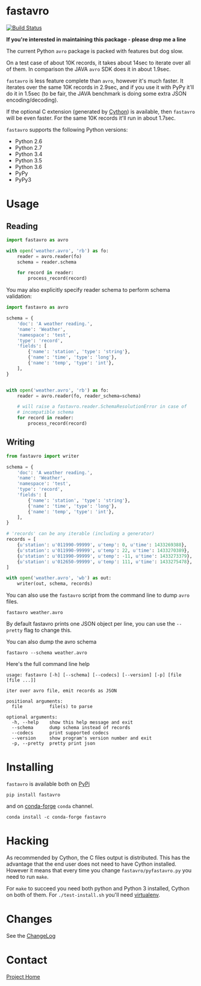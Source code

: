 fastavro
========
[![Build Status](https://travis-ci.org/tebeka/fastavro.svg?branch=master)](https://travis-ci.org/tebeka/fastavro)

**If you're interested in maintaining this package - please drop me a line**

The current Python `avro` package is packed with features but dog slow.

On a test case of about 10K records, it takes about 14sec to iterate over all of
them. In comparison the JAVA `avro` SDK does it in about 1.9sec.

`fastavro` is less feature complete than `avro`, however it's much faster. It
iterates over the same 10K records in 2.9sec, and if you use it with PyPy it'll
do it in 1.5sec (to be fair, the JAVA benchmark is doing some extra JSON
encoding/decoding).

If the optional C extension (generated by [Cython][cython]) is available, then
`fastavro` will be even faster. For the same 10K records it'll run in about
1.7sec.

`fastavro` supports the following Python versions:

* Python 2.6
* Python 2.7
* Python 3.4
* Python 3.5
* Python 3.6
* PyPy
* PyPy3

[Cython]: http://cython.org/

Usage
=====

Reading
-------


```python
import fastavro as avro

with open('weather.avro', 'rb') as fo:
    reader = avro.reader(fo)
    schema = reader.schema

    for record in reader:
        process_record(record)
```

You may also explicitly specify reader schema to perform schema validation:

```python
import fastavro as avro

schema = {
    'doc': 'A weather reading.',
    'name': 'Weather',
    'namespace': 'test',
    'type': 'record',
    'fields': [
        {'name': 'station', 'type': 'string'},
        {'name': 'time', 'type': 'long'},
        {'name': 'temp', 'type': 'int'},
    ],
}


with open('weather.avro', 'rb') as fo:
    reader = avro.reader(fo, reader_schema=schema)

    # will raise a fastavro.reader.SchemaResolutionError in case of
    # incompatible schema
    for record in reader:
        process_record(record)
```

Writing
-------

```python
from fastavro import writer

schema = {
    'doc': 'A weather reading.',
    'name': 'Weather',
    'namespace': 'test',
    'type': 'record',
    'fields': [
        {'name': 'station', 'type': 'string'},
        {'name': 'time', 'type': 'long'},
        {'name': 'temp', 'type': 'int'},
    ],
}

# 'records' can be any iterable (including a generator)
records = [
    {u'station': u'011990-99999', u'temp': 0, u'time': 1433269388},
    {u'station': u'011990-99999', u'temp': 22, u'time': 1433270389},
    {u'station': u'011990-99999', u'temp': -11, u'time': 1433273379},
    {u'station': u'012650-99999', u'temp': 111, u'time': 1433275478},
]

with open('weather.avro', 'wb') as out:
    writer(out, schema, records)
```

You can also use the `fastavro` script from the command line to dump `avro`
files.

    fastavro weather.avro

By default fastavro prints one JSON object per line, you can use the `--pretty`
flag to change this.

You can also dump the avro schema

    fastavro --schema weather.avro


Here's the full command line help

    usage: fastavro [-h] [--schema] [--codecs] [--version] [-p] [file [file ...]]

    iter over avro file, emit records as JSON

    positional arguments:
      file          file(s) to parse

    optional arguments:
      -h, --help    show this help message and exit
      --schema      dump schema instead of records
      --codecs      print supported codecs
      --version     show program's version number and exit
      -p, --pretty  pretty print json

Installing
==========
`fastavro` is available both on [PyPi](http://pypi.python.org/pypi) 

    pip install fastavro

and on [conda-forge](https://conda-forge.github.io) `conda` channel.

    conda install -c conda-forge fastavro

Hacking
=======

As recommended by Cython, the C files output is distributed. This has the
advantage that the end user does not need to have Cython installed. However it
means that every time you change `fastavro/pyfastavro.py` you need to run
`make`.

For `make` to succeed you need both python and Python 3 installed, Cython on both
of them. For `./test-install.sh` you'll need [virtualenv][venv].

[venv]: http://pypi.python.org/pypi/virtualenv


Changes
=======

See the [ChangeLog]

[ChangeLog]: https://github.com/tebeka/fastavro/blob/master/ChangeLog

Contact
=======

[Project Home](https://github.com/tebeka/fastavro)
